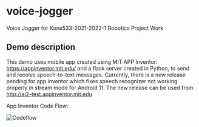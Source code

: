 # voice-jogger
Voice Jogger for Kone533-2021-2022-1 Robotics Project Work

## Demo description

This demo uses mobile app created using MIT APP Inventor: https://appinventor.mit.edu/ and a flask server created in Python, to send and receive speech-to-text messages. Currently, there is a new release pending for app inventor which fixes speech recognizer not working properly in stream mode for Android 11. The new release can be used from http://ai2-test.appinventor.mit.edu


App Inventor Code Flow:

![Codeflow](https://github.com/spomha/voice-jogger/blob/first-demo/images/ai_flow.PNG)
